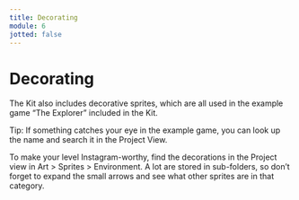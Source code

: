 ```yaml
---
title: Decorating
module: 6
jotted: false
---
```


# Decorating


The Kit also includes decorative sprites, which are all used in the example game “The Explorer” included in the Kit.

Tip: If something catches your eye in the example game, you can look up the name and search it in the Project View.

To make your level Instagram-worthy, find the decorations in the Project view in Art > Sprites > Environment. A lot are stored in sub-folders, so don’t forget to expand the small arrows and see what other sprites are in that category.
